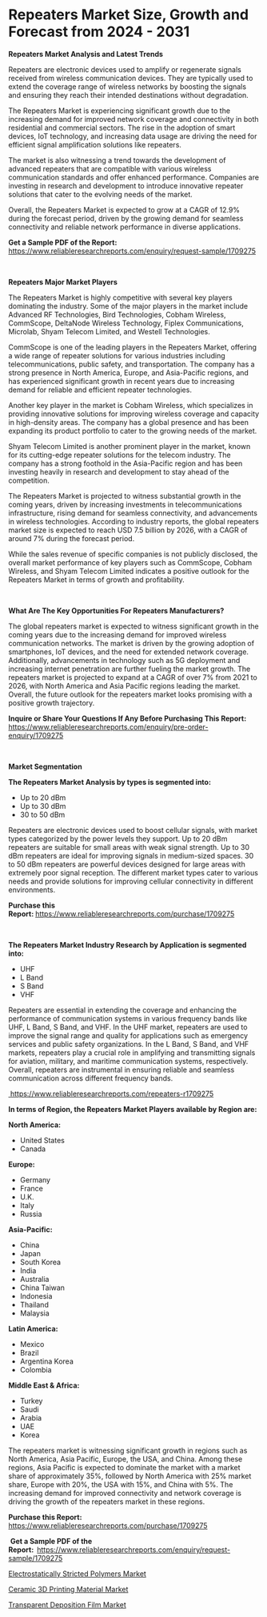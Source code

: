 <p><h1>Repeaters Market Size, Growth and Forecast from 2024 - 2031</h1></p><p><strong>Repeaters Market Analysis and Latest Trends</strong></p>
<p><p>Repeaters are electronic devices used to amplify or regenerate signals received from wireless communication devices. They are typically used to extend the coverage range of wireless networks by boosting the signals and ensuring they reach their intended destinations without degradation.</p><p>The Repeaters Market is experiencing significant growth due to the increasing demand for improved network coverage and connectivity in both residential and commercial sectors. The rise in the adoption of smart devices, IoT technology, and increasing data usage are driving the need for efficient signal amplification solutions like repeaters.</p><p>The market is also witnessing a trend towards the development of advanced repeaters that are compatible with various wireless communication standards and offer enhanced performance. Companies are investing in research and development to introduce innovative repeater solutions that cater to the evolving needs of the market.</p><p>Overall, the Repeaters Market is expected to grow at a CAGR of 12.9% during the forecast period, driven by the growing demand for seamless connectivity and reliable network performance in diverse applications.</p></p>
<p><strong>Get a Sample PDF of the Report:&nbsp;</strong> <a href="https://www.reliableresearchreports.com/enquiry/request-sample/1709275">https://www.reliableresearchreports.com/enquiry/request-sample/1709275</a></p>
<p>&nbsp;</p>
<p><strong>Repeaters Major Market Players</strong></p>
<p><p>The Repeaters Market is highly competitive with several key players dominating the industry. Some of the major players in the market include Advanced RF Technologies, Bird Technologies, Cobham Wireless, CommScope, DeltaNode Wireless Technology, Fiplex Communications, Microlab, Shyam Telecom Limited, and Westell Technologies.</p><p>CommScope is one of the leading players in the Repeaters Market, offering a wide range of repeater solutions for various industries including telecommunications, public safety, and transportation. The company has a strong presence in North America, Europe, and Asia-Pacific regions, and has experienced significant growth in recent years due to increasing demand for reliable and efficient repeater technologies.</p><p>Another key player in the market is Cobham Wireless, which specializes in providing innovative solutions for improving wireless coverage and capacity in high-density areas. The company has a global presence and has been expanding its product portfolio to cater to the growing needs of the market.</p><p>Shyam Telecom Limited is another prominent player in the market, known for its cutting-edge repeater solutions for the telecom industry. The company has a strong foothold in the Asia-Pacific region and has been investing heavily in research and development to stay ahead of the competition.</p><p>The Repeaters Market is projected to witness substantial growth in the coming years, driven by increasing investments in telecommunications infrastructure, rising demand for seamless connectivity, and advancements in wireless technologies. According to industry reports, the global repeaters market size is expected to reach USD 7.5 billion by 2026, with a CAGR of around 7% during the forecast period.</p><p>While the sales revenue of specific companies is not publicly disclosed, the overall market performance of key players such as CommScope, Cobham Wireless, and Shyam Telecom Limited indicates a positive outlook for the Repeaters Market in terms of growth and profitability.</p></p>
<p>&nbsp;</p>
<p><strong>What Are The Key Opportunities For Repeaters Manufacturers?</strong></p>
<p><p>The global repeaters market is expected to witness significant growth in the coming years due to the increasing demand for improved wireless communication networks. The market is driven by the growing adoption of smartphones, IoT devices, and the need for extended network coverage. Additionally, advancements in technology such as 5G deployment and increasing internet penetration are further fueling the market growth. The repeaters market is projected to expand at a CAGR of over 7% from 2021 to 2026, with North America and Asia Pacific regions leading the market. Overall, the future outlook for the repeaters market looks promising with a positive growth trajectory.</p></p>
<p><strong>Inquire or Share Your Questions If Any Before Purchasing This Report:</strong> <a href="https://www.reliableresearchreports.com/enquiry/pre-order-enquiry/1709275">https://www.reliableresearchreports.com/enquiry/pre-order-enquiry/1709275</a></p>
<p>&nbsp;</p>
<p><strong>Market Segmentation</strong></p>
<p><strong>The Repeaters Market Analysis by types is segmented into:</strong></p>
<p><ul><li>Up to 20 dBm</li><li>Up to 30 dBm</li><li>30 to 50 dBm</li></ul></p>
<p><p>Repeaters are electronic devices used to boost cellular signals, with market types categorized by the power levels they support. Up to 20 dBm repeaters are suitable for small areas with weak signal strength. Up to 30 dBm repeaters are ideal for improving signals in medium-sized spaces. 30 to 50 dBm repeaters are powerful devices designed for large areas with extremely poor signal reception. The different market types cater to various needs and provide solutions for improving cellular connectivity in different environments.</p></p>
<p><strong>Purchase this Report:&nbsp;</strong><a href="https://www.reliableresearchreports.com/purchase/1709275">https://www.reliableresearchreports.com/purchase/1709275</a></p>
<p>&nbsp;</p>
<p><strong>The Repeaters Market Industry Research by Application is segmented into:</strong></p>
<p><ul><li>UHF</li><li>L Band</li><li>S Band</li><li>VHF</li></ul></p>
<p><p>Repeaters are essential in extending the coverage and enhancing the performance of communication systems in various frequency bands like UHF, L Band, S Band, and VHF. In the UHF market, repeaters are used to improve the signal range and quality for applications such as emergency services and public safety organizations. In the L Band, S Band, and VHF markets, repeaters play a crucial role in amplifying and transmitting signals for aviation, military, and maritime communication systems, respectively. Overall, repeaters are instrumental in ensuring reliable and seamless communication across different frequency bands.</p></p>
<p><a href="https://www.reliableresearchreports.com/repeaters-r1709275">&nbsp;https://www.reliableresearchreports.com/repeaters-r1709275</a></p>
<p><strong>In terms of Region, the Repeaters Market Players available by Region are:</strong></p>
<p>
    <p> <strong> North America: </strong>
        <ul>
            <li>United States</li>
            <li>Canada</li>
        </ul>
        </p> 
    <p> <strong> Europe: </strong>
        <ul>
            <li>Germany</li>
            <li>France</li>
            <li>U.K.</li>
            <li>Italy</li>
            <li>Russia</li>
        </ul>
        </p> 
    <p> <strong> Asia-Pacific: </strong>
        <ul>
            <li>China</li>
            <li>Japan</li>
            <li>South Korea</li>
            <li>India</li>
            <li>Australia</li>
            <li>China Taiwan</li>
            <li>Indonesia</li>
            <li>Thailand</li>
            <li>Malaysia</li>
        </ul>
        </p> 
    <p> <strong> Latin America: </strong>
        <ul>
            <li>Mexico</li>
            <li>Brazil</li>
            <li>Argentina Korea</li>
            <li>Colombia</li>
        </ul>
        </p> 
    <p> <strong> Middle East & Africa: </strong>
        <ul>
            <li>Turkey</li>
            <li>Saudi</li>
            <li>Arabia</li>
            <li>UAE</li>
            <li>Korea</li>
        </ul>
    </p>
    </p>
<p><p>The repeaters market is witnessing significant growth in regions such as North America, Asia Pacific, Europe, the USA, and China. Among these regions, Asia Pacific is expected to dominate the market with a market share of approximately 35%, followed by North America with 25% market share, Europe with 20%, the USA with 15%, and China with 5%. The increasing demand for improved connectivity and network coverage is driving the growth of the repeaters market in these regions.</p></p>
<p><strong>Purchase this Report: </strong><a href="https://www.reliableresearchreports.com/purchase/1709275">https://www.reliableresearchreports.com/purchase/1709275</a></p>
<p>&nbsp;<strong>Get a Sample PDF of the Report:&nbsp;&nbsp;</strong><a href="https://www.reliableresearchreports.com/enquiry/request-sample/1709275">https://www.reliableresearchreports.com/enquiry/request-sample/1709275</a></p>
<p><strong></strong></p>
<p><p><a href="https://www.linkedin.com/pulse/electrostatically-stricted-polymers-market-provides-detailed-xy5cf?trackingId=6iaeqqjLHDIRWLkFpaxeTw%3D%3D">Electrostatically Stricted Polymers Market</a></p><p><a href="https://www.linkedin.com/pulse/ceramic-3d-printing-material-market-provides-detailed-segmentation-crdbf?trackingId=4J4ZUAOwGCaOl0q5iFwj7g%3D%3D">Ceramic 3D Printing Material Market</a></p><p><a href="https://www.linkedin.com/pulse/transparent-deposition-film-market-size-growing-forecasted-period-gunsf?trackingId=si22%2FZHpa36za6uXGUv8JA%3D%3D">Transparent Deposition Film Market</a></p></p>